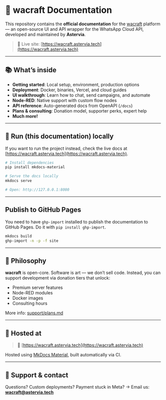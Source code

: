 # 📘 wacraft Documentation

This repository contains the **official documentation** for the [wacraft](https://github.com/Astervia/wacraft) platform — an open-source UI and API wrapper for the WhatsApp Cloud API, developed and maintained by **Astervia**.

> 🧭 Live site: [https://wacraft.astervia.tech](https://wacraft.astervia.tech)

---

## 📚 What’s inside

- **Getting started**: Local setup, environment, production options
- **Deployment**: Docker, binaries, Vercel, and cloud guides
- **UI walkthrough**: Learn how to chat, send campaigns, and automate
- **Node-RED**: Native support with custom flow nodes
- **API reference**: Auto-generated docs from OpenAPI (`/docs`)
- **Plans & consulting**: Donation model, supporter perks, expert help
- **Much more!**

---

## 🚀 Run (this documentation) locally

If you want to run the project instead, check the live docs at [https://wacraft.astervia.tech](https://wacraft.astervia.tech).

```bash
# Install dependencies
pip install mkdocs-material

# Serve the docs locally
mkdocs serve

# Open: http://127.0.0.1:8000
```

---

## Publish to GitHub Pages

You need to have `ghp-import` installed to publish the documentation to GitHub Pages. Do it with `pip install ghp-import`.

```bash
mkdocs build
ghp-import -n -p -f site
```

---

## 🎨 Philosophy

**wacraft** is open-core. Software is art — we don’t sell code.
Instead, you can support development via donation tiers that unlock:

- Premium server features
- Node-RED modules
- Docker images
- Consulting hours

More info: [support/plans.md](docs/support/plans.md)

---

## 🧭 Hosted at

> 📍 [https://wacraft.astervia.tech](https://wacraft.astervia.tech)

Hosted using [MkDocs Material](https://squidfunk.github.io/mkdocs-material/), built automatically via CI.

---

## 📨 Support & contact

Questions? Custom deployments? Payment stuck in Meta?
→ Email us: **[wacraft@astervia.tech](mailto:wacraft@astervia.tech)**
